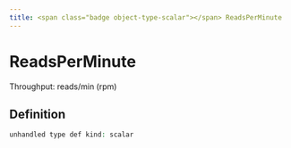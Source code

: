 ```yaml
---
title: <span class="badge object-type-scalar"></span> ReadsPerMinute
---
```

# <span class="badge object-type-scalar"></span> ReadsPerMinute

Throughput: reads/min (rpm)

## Definition

```php
unhandled type def kind: scalar
```
